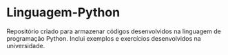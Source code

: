 # Linguagem-Python
Repositório criado para armazenar códigos desenvolvidos na linguagem de programação Python. Inclui exemplos e exercícios desenvolvidos na universidade.
